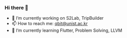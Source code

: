 ### Hi there 👋
- 🔭 I’m currently working on S2Lab, TripBuilder
- 📫 How to reach me: qbit@unist.ac.kr
- 🌱 I’m currently learning Flutter, Problem Solving, LLVM


<!--
**junwha0511/junwha0511** is a ✨ _special_ ✨ repository because its `README.md` (this file) appears on your GitHub profile.

Here are some ideas to get you started:

- 👯 I’m looking to collaborate on ...n
- 🤔 I’m looking for help with ...
- 💬 Ask me about ...
- 📫 How to reach me: ...
- 😄 Pronouns: ...
- ⚡ Fun fact: ...
-->
